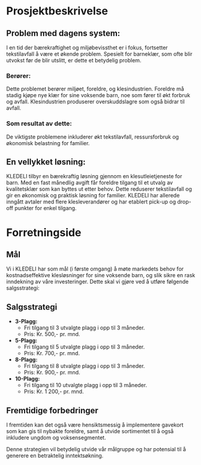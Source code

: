 ﻿# Prosjektbeskrivelse

## Problem med dagens system:

I en tid der bærekraftighet og miljøbevissthet er i fokus, fortsetter tekstilavfall å være et økende problem. Spesielt for barneklær, som ofte blir utvokst før de blir utslitt, er dette et betydelig problem.

### Berører:

Dette problemet berører miljøet, foreldre, og klesindustrien. Foreldre må stadig kjøpe nye klær for sine voksende barn, noe som fører til økt forbruk og avfall. Klesindustrien produserer overskuddslagre som også bidrar til avfall.
              
### Som resultat av dette:

De viktigste problemene inkluderer økt tekstilavfall, ressursforbruk og økonomisk belastning for familier.

## En vellykket løsning:

KLEDELI tilbyr en bærekraftig løsning gjennom en klesutleietjeneste for barn. Med en fast månedlig avgift får foreldre tilgang til et utvalg av kvalitetsklær som kan byttes ut etter behov. Dette reduserer tekstilavfall og gir en økonomisk og praktisk løsning for familier. KLEDELI har allerede inngått avtaler med flere klesleverandører og har etablert pick-up og drop-off punkter for enkel tilgang.


# Forretningside

## Mål
Vi i KLEDELI har som mål (i første omgang) å møte markedets behov for kostnadseffektive klesløsninger
for sine voksende barn, og slik sikre en rask inndekning av våre investeringer.
Dette skal vi gjøre ved å utføre følgende salgsstrategi:

## Salgsstrategi
- **3-Plagg:**
  - Fri tilgang til 3 utvalgte plagg i opp til 3 måneder.
  - Pris: Kr. 500,- pr. mnd.
- **5-Plagg:**
  - Fri tilgang til 5 utvalgte plagg i opp til 3 måneder.
  - Pris: Kr. 700,- pr. mnd.
- **8-Plagg:**
  - Fri tilgang til 8 utvalgte plagg i opp til 3 måneder.
  - Pris: Kr. 900,- pr. mnd.
- **10-Plagg:**
  - Fri tilgang til 10 utvalgte plagg i opp til 3 måneder.
  - Pris: Kr. 1 200,- pr. mnd.
  
## Fremtidige forbedringer


I fremtiden kan det også være hensiktsmessig å implementere gavekort som kan gis til nybakte foreldre,
samt å utvide sortimentet til å også inkludere ungdom og voksensegmentet.

Denne strategien vil betydelig utvide vår målgruppe og har potensial til å generere en betraktelig
inntektsøkning.
